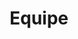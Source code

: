---
path: /equipe
title: Equipe
image: /img/equipe.jpg
description: >-
  Página com a Equipe do Gevs
main:
    blurbs:
        - image: /img/equipe/Flamarion.jpg
          nome: Luiz Flamarion Barbosa de Oliveira <br/>Coordenador
          lates: http://lattes.cnpq.br/9543177489079513
        - image: /img/equipe/Cordeiro.jpg
          nome: José Luis Passos Cordeiro <br/>Coordenador
          lates: http://lattes.cnpq.br/3430534497997843
        - image: /img/equipe/Andreas.jpg
          nome: Andreas Kindel <br />Biólogo
          lates: http://lattes.cnpq.br/8762190723929036
        - image: /img/equipe/Barbara.jpg
          nome: Barbara Zucatti Rangel <br />Biológa 
          lates: http://lattes.cnpq.br/3027987910679312
        - image: /img/equipe/Danielle.jpg
          nome: Danielle Crawshaw <br />Veterinária
          lates: http://lattes.cnpq.br/0842727821892253
        - image: /img/equipe/Douglas.jpg
          nome: Douglas de Oliveira Berto <br />Graduando em Ciências Biológicas
          lates: http://lattes.cnpq.br/7280899693013168
        - image: /img/equipe/Fernanda.jpg
          nome: Fernanda Trierveiler <br />Bióloga
          lates: http://lattes.cnpq.br/1366167269551688
        - image: /img/equipe/Fernando.jpg
          nome: Fernando Lencastre Sicuro <br />Biólogo
          lates: http://lattes.cnpq.br/8263440437300107
        - image: /img/equipe/Gabriel.jpg
          nome: Gabriel Selbach Hofmann - <br />Geografo
          lates: http://lattes.cnpq.br/5331774183419349
        - image: /img/equipe/Gabriela.jpg
          nome: Gabriela Schuck de Oliveira <br />Bióloga
          lates: http://lattes.cnpq.br/3262708788145478
        - image: /img/equipe/Guilherme.jpg
          nome: Guilherme Servi Gonçalves <br />Graduando em Ciências Biológicas
          lates: http://lattes.cnpq.br/3228837372465329
        - image: /img/equipe/heinrich.jpg
          nome: Heinrich Hasenack <br /> geografo
          lates: http://lattes.cnpq.br/3628324110227487
        - image: /img/equipe/Ingridi.jpg
          nome: Ingridi Camboim Franceschi <br />Bióloga
          lates: http://lattes.cnpq.br/2777000853603877
        - image: /img/equipe/Isabel.jpg
          nome: Isabel Salgueiro Lermen <br />Biológa
          lates: http://lattes.cnpq.br/3027987910679312
        - image: /img/equipe/Ismael.jpg
          nome: Ismael Verrastro Brack <br />Biólogo
          lates: http://lattes.cnpq.br/2436257515937405
        - image: /img/equipe/Marcione.jpg
          nome: Marcione Brito de Oliveira <br />Bióloga 
          lates: http://lattes.cnpq.br/0033028853576389
        - image: /img/equipe/martha.jpg
          nome: Martha Lima Brandão
          lates: http://lattes.cnpq.br/0088013675665540
        - image: /img/equipe/Thais.jpg
          nome: Thaís Figueiredo Conceição <br />Bióloga
          lates: http://lattes.cnpq.br/3012439824570509
---